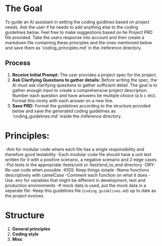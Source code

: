 # The Goal
To guide an AI assistant in setting the coding guidlines based on project needs. Ask the user if he needs to add anything else to the coding guidelines below. Feel free to make suggestions based on he Project PRD file provided. Take the users response into account and then create a markdown file containing these principles and the ones mentioned below and save them as 'coding_principles.md' in the /reference directory.

## Process

1.  **Receive Initial Prompt:** The user provides a project spec for the project.
2.  **Ask Clarifying Questions to gather details:** Before writing the spec, the AI *must* ask clarifying questions to gather sufficient detail. The goal is to gather enough input to create a comprehensive project description. Number each question and have answers be multiple choice (a b c etc). Format this nicely with each answer on a new line.
3.  **Save PRD:** Format the guidelines according to the structure provided below and save the generated coding guidelines as 'coding_guidelines.md' inside the /reference directory.

# Principles:
-Aim for modular code where each file has a single responsibility and therefore good testability
-Each modular code file should have a unit test written for it with a positive scenario, a negative scenario and 2 edge cases
-Put tests in the appropriate /tests/unit or /test/end_to_end directory
-DRY: Re-use code when possible
-KISS: Keep things simple
-Name functions descriptively with camelCase
-Comment each function on what it does
-Use .env for variables that might be different in development, test and production environments
-If mock data is used, put the mock data in a separate file
-Keep this guidelines file (`coding_guidelines.md`) up to date as the project evolves.

# Structure

1.  **General principles**
2.  **Coding style**
3.  **Misc**